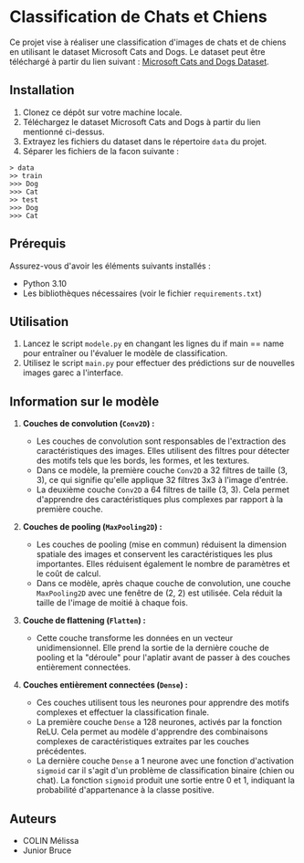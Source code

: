 # Classification de Chats et Chiens

Ce projet vise à réaliser une classification d'images de chats et de chiens en utilisant le dataset Microsoft Cats and Dogs. Le dataset peut être téléchargé à partir du lien suivant : [Microsoft Cats and Dogs Dataset](https://www.microsoft.com/en-us/download/details.aspx?id=54765).

## Installation

1. Clonez ce dépôt sur votre machine locale.
2. Téléchargez le dataset Microsoft Cats and Dogs à partir du lien mentionné ci-dessus.
3. Extrayez les fichiers du dataset dans le répertoire `data` du projet. 
4. Séparer les fichiers de la facon suivante :
```
> data
>> train
>>> Dog
>>> Cat
>> test
>>> Dog
>>> Cat
```

## Prérequis

Assurez-vous d'avoir les éléments suivants installés :

- Python 3.10
- Les bibliothèques nécessaires (voir le fichier `requirements.txt`)

## Utilisation

1. Lancez le script `modele.py` en changant les lignes du if main == name pour entraîner ou l'évaluer le modèle de classification.
2. Utilisez le script `main.py` pour effectuer des prédictions sur de nouvelles images garec a l'interface.

## Information sur le modèle

1. **Couches de convolution (`Conv2D`) :**
   - Les couches de convolution sont responsables de l'extraction des caractéristiques des images. Elles utilisent des filtres pour détecter des motifs tels que les bords, les formes, et les textures.
   - Dans ce modèle, la première couche `Conv2D` a 32 filtres de taille (3, 3), ce qui signifie qu'elle applique 32 filtres 3x3 à l'image d'entrée.
   - La deuxième couche `Conv2D` a 64 filtres de taille (3, 3). Cela permet d'apprendre des caractéristiques plus complexes par rapport à la première couche.

2. **Couches de pooling (`MaxPooling2D`) :**
   - Les couches de pooling (mise en commun) réduisent la dimension spatiale des images et conservent les caractéristiques les plus importantes. Elles réduisent également le nombre de paramètres et le coût de calcul.
   - Dans ce modèle, après chaque couche de convolution, une couche `MaxPooling2D` avec une fenêtre de (2, 2) est utilisée. Cela réduit la taille de l'image de moitié à chaque fois.

3. **Couche de flattening (`Flatten`) :**
   - Cette couche transforme les données en un vecteur unidimensionnel. Elle prend la sortie de la dernière couche de pooling et la "déroule" pour l'aplatir avant de passer à des couches entièrement connectées.

4. **Couches entièrement connectées (`Dense`) :**
   - Ces couches utilisent tous les neurones pour apprendre des motifs complexes et effectuer la classification finale.
   - La première couche `Dense` a 128 neurones, activés par la fonction ReLU. Cela permet au modèle d'apprendre des combinaisons complexes de caractéristiques extraites par les couches précédentes.
   - La dernière couche `Dense` a 1 neurone avec une fonction d'activation `sigmoid` car il s'agit d'un problème de classification binaire (chien ou chat). La fonction `sigmoid` produit une sortie entre 0 et 1, indiquant la probabilité d'appartenance à la classe positive.


## Auteurs

- COLIN Mélissa
- Junior Bruce


